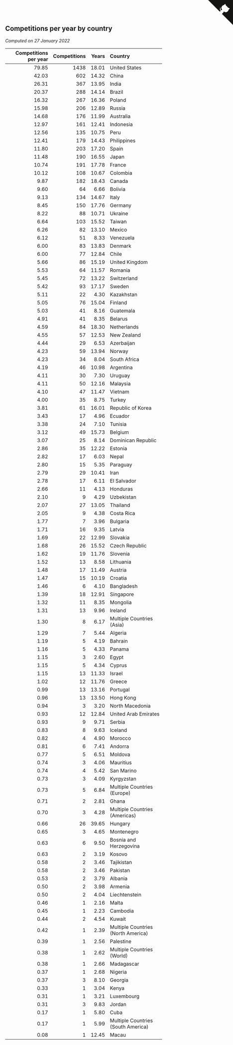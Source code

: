## Competitions per year by country

*Computed on 27 January 2022*

| Competitions per year | Competitions | Years | Country |
| ---: | ---: | ---: | :--- |
| 79.85 | 1438 | 18.01 | United States |
| 42.03 | 602 | 14.32 | China |
| 26.31 | 367 | 13.95 | India |
| 20.37 | 288 | 14.14 | Brazil |
| 16.32 | 267 | 16.36 | Poland |
| 15.98 | 206 | 12.89 | Russia |
| 14.68 | 176 | 11.99 | Australia |
| 12.97 | 161 | 12.41 | Indonesia |
| 12.56 | 135 | 10.75 | Peru |
| 12.41 | 179 | 14.43 | Philippines |
| 11.80 | 203 | 17.20 | Spain |
| 11.48 | 190 | 16.55 | Japan |
| 10.74 | 191 | 17.78 | France |
| 10.12 | 108 | 10.67 | Colombia |
| 9.87 | 182 | 18.43 | Canada |
| 9.60 | 64 | 6.66 | Bolivia |
| 9.13 | 134 | 14.67 | Italy |
| 8.45 | 150 | 17.76 | Germany |
| 8.22 | 88 | 10.71 | Ukraine |
| 6.64 | 103 | 15.52 | Taiwan |
| 6.26 | 82 | 13.10 | Mexico |
| 6.12 | 51 | 8.33 | Venezuela |
| 6.00 | 83 | 13.83 | Denmark |
| 6.00 | 77 | 12.84 | Chile |
| 5.66 | 86 | 15.19 | United Kingdom |
| 5.53 | 64 | 11.57 | Romania |
| 5.45 | 72 | 13.22 | Switzerland |
| 5.42 | 93 | 17.17 | Sweden |
| 5.11 | 22 | 4.30 | Kazakhstan |
| 5.05 | 76 | 15.04 | Finland |
| 5.03 | 41 | 8.16 | Guatemala |
| 4.91 | 41 | 8.35 | Belarus |
| 4.59 | 84 | 18.30 | Netherlands |
| 4.55 | 57 | 12.53 | New Zealand |
| 4.44 | 29 | 6.53 | Azerbaijan |
| 4.23 | 59 | 13.94 | Norway |
| 4.23 | 34 | 8.04 | South Africa |
| 4.19 | 46 | 10.98 | Argentina |
| 4.11 | 30 | 7.30 | Uruguay |
| 4.11 | 50 | 12.16 | Malaysia |
| 4.10 | 47 | 11.47 | Vietnam |
| 4.00 | 35 | 8.75 | Turkey |
| 3.81 | 61 | 16.01 | Republic of Korea |
| 3.43 | 17 | 4.96 | Ecuador |
| 3.38 | 24 | 7.10 | Tunisia |
| 3.12 | 49 | 15.73 | Belgium |
| 3.07 | 25 | 8.14 | Dominican Republic |
| 2.86 | 35 | 12.22 | Estonia |
| 2.82 | 17 | 6.03 | Nepal |
| 2.80 | 15 | 5.35 | Paraguay |
| 2.79 | 29 | 10.41 | Iran |
| 2.78 | 17 | 6.11 | El Salvador |
| 2.66 | 11 | 4.13 | Honduras |
| 2.10 | 9 | 4.29 | Uzbekistan |
| 2.07 | 27 | 13.05 | Thailand |
| 2.05 | 9 | 4.38 | Costa Rica |
| 1.77 | 7 | 3.96 | Bulgaria |
| 1.71 | 16 | 9.35 | Latvia |
| 1.69 | 22 | 12.99 | Slovakia |
| 1.68 | 26 | 15.52 | Czech Republic |
| 1.62 | 19 | 11.76 | Slovenia |
| 1.52 | 13 | 8.58 | Lithuania |
| 1.48 | 17 | 11.49 | Austria |
| 1.47 | 15 | 10.19 | Croatia |
| 1.46 | 6 | 4.10 | Bangladesh |
| 1.39 | 18 | 12.91 | Singapore |
| 1.32 | 11 | 8.35 | Mongolia |
| 1.31 | 13 | 9.96 | Ireland |
| 1.30 | 8 | 6.17 | Multiple Countries (Asia) |
| 1.29 | 7 | 5.44 | Algeria |
| 1.19 | 5 | 4.19 | Bahrain |
| 1.16 | 5 | 4.33 | Panama |
| 1.15 | 3 | 2.60 | Egypt |
| 1.15 | 5 | 4.34 | Cyprus |
| 1.15 | 13 | 11.33 | Israel |
| 1.02 | 12 | 11.76 | Greece |
| 0.99 | 13 | 13.16 | Portugal |
| 0.96 | 13 | 13.50 | Hong Kong |
| 0.94 | 3 | 3.20 | North Macedonia |
| 0.93 | 12 | 12.84 | United Arab Emirates |
| 0.93 | 9 | 9.71 | Serbia |
| 0.83 | 8 | 9.63 | Iceland |
| 0.82 | 4 | 4.90 | Morocco |
| 0.81 | 6 | 7.41 | Andorra |
| 0.77 | 5 | 6.51 | Moldova |
| 0.74 | 3 | 4.06 | Mauritius |
| 0.74 | 4 | 5.42 | San Marino |
| 0.73 | 3 | 4.09 | Kyrgyzstan |
| 0.73 | 5 | 6.84 | Multiple Countries (Europe) |
| 0.71 | 2 | 2.81 | Ghana |
| 0.70 | 3 | 4.28 | Multiple Countries (Americas) |
| 0.66 | 26 | 39.65 | Hungary |
| 0.65 | 3 | 4.65 | Montenegro |
| 0.63 | 6 | 9.50 | Bosnia and Herzegovina |
| 0.63 | 2 | 3.19 | Kosovo |
| 0.58 | 2 | 3.46 | Tajikistan |
| 0.58 | 2 | 3.46 | Pakistan |
| 0.53 | 2 | 3.79 | Albania |
| 0.50 | 2 | 3.98 | Armenia |
| 0.50 | 2 | 4.04 | Liechtenstein |
| 0.46 | 1 | 2.16 | Malta |
| 0.45 | 1 | 2.23 | Cambodia |
| 0.44 | 2 | 4.54 | Kuwait |
| 0.42 | 1 | 2.39 | Multiple Countries (North America) |
| 0.39 | 1 | 2.56 | Palestine |
| 0.38 | 1 | 2.62 | Multiple Countries (World) |
| 0.38 | 1 | 2.66 | Madagascar |
| 0.37 | 1 | 2.68 | Nigeria |
| 0.37 | 3 | 8.10 | Georgia |
| 0.33 | 1 | 3.04 | Kenya |
| 0.31 | 1 | 3.21 | Luxembourg |
| 0.31 | 3 | 9.83 | Jordan |
| 0.17 | 1 | 5.80 | Cuba |
| 0.17 | 1 | 5.99 | Multiple Countries (South America) |
| 0.08 | 1 | 12.45 | Macau |


<a href="https://github.com/jonatanklosko/wca_statistics" class="github-corner" aria-label="View source on Github"><svg width="80" height="80" viewBox="0 0 250 250" style="fill:#151513; color:#fff; position: absolute; top: 0; border: 0; right: 0;" aria-hidden="true"><path d="M0,0 L115,115 L130,115 L142,142 L250,250 L250,0 Z"></path><path d="M128.3,109.0 C113.8,99.7 119.0,89.6 119.0,89.6 C122.0,82.7 120.5,78.6 120.5,78.6 C119.2,72.0 123.4,76.3 123.4,76.3 C127.3,80.9 125.5,87.3 125.5,87.3 C122.9,97.6 130.6,101.9 134.4,103.2" fill="currentColor" style="transform-origin: 130px 106px;" class="octo-arm"></path><path d="M115.0,115.0 C114.9,115.1 118.7,116.5 119.8,115.4 L133.7,101.6 C136.9,99.2 139.9,98.4 142.2,98.6 C133.8,88.0 127.5,74.4 143.8,58.0 C148.5,53.4 154.0,51.2 159.7,51.0 C160.3,49.4 163.2,43.6 171.4,40.1 C171.4,40.1 176.1,42.5 178.8,56.2 C183.1,58.6 187.2,61.8 190.9,65.4 C194.5,69.0 197.7,73.2 200.1,77.6 C213.8,80.2 216.3,84.9 216.3,84.9 C212.7,93.1 206.9,96.0 205.4,96.6 C205.1,102.4 203.0,107.8 198.3,112.5 C181.9,128.9 168.3,122.5 157.7,114.1 C157.9,116.9 156.7,120.9 152.7,124.9 L141.0,136.5 C139.8,137.7 141.6,141.9 141.8,141.8 Z" fill="currentColor" class="octo-body"></path></svg></a><style>.github-corner:hover .octo-arm{animation:octocat-wave 560ms ease-in-out}@keyframes octocat-wave{0%,100%{transform:rotate(0)}20%,60%{transform:rotate(-25deg)}40%,80%{transform:rotate(10deg)}}@media (max-width:500px){.github-corner:hover .octo-arm{animation:none}.github-corner .octo-arm{animation:octocat-wave 560ms ease-in-out}}</style>

